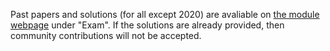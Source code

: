 Past papers and solutions (for all except 2020) are avaliable on [the module webpage](https://warwick.ac.uk/fac/sci/dcs/teaching/material/cs263) under "Exam".
If the solutions are already provided, then community contributions will not be accepted.
